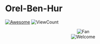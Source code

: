 # Orel-Ben-Hur

[![Awesome](https://awesome.re/badge.svg)](https://awesome.re)
![ViewCount](http://bit.ly/Thomas-Github-Visits)

<div align="center">
<img src="https://github.com/fnky/fnky/raw/fnky/img/fan-1.gif" alt="Fan" align="center">
</div>
<div align="center">
<img src="https://github.com/fnky/fnky/raw/fnky/img/welcome-fire.gif" alt="Welcome" align="center">
</div>

